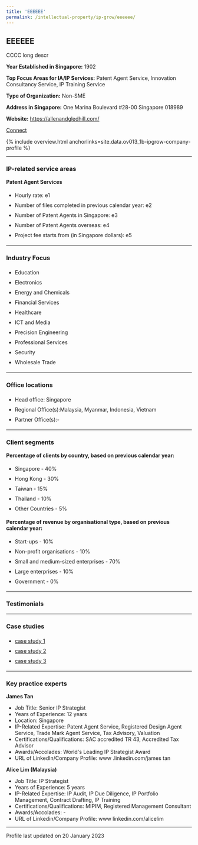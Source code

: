 ```yaml
---
title: 'EEEEEE'
permalink: /intellectual-property/ip-grow/eeeeee/
---
```


## EEEEEE

CCCC long descr

<b>Year Established in Singapore:</b> 1902

<b>Top Focus Areas for IA/IP Services:</b> Patent Agent Service, Innovation Consultancy Service, IP Training Service

<b>Type of Organization:</b> Non-SME

<b>Address in Singapore:</b> One Marina Boulevard #28-00 Singapore 018989

<b>Website:</b> <a href='https://allenandgledhill.com/'>https://allenandgledhill.com/</a>

<a class='btn' href='https://www.gobusiness.gov.sg' target='_blank' rel='noopener'>Connect</a>

{% include overview.html anchorlinks=site.data.ov013_1b-ipgrow-company-profile %}

---
<a name='ip-related-service-areas'></a>
### IP-related service areas

**Patent Agent Services**

<ul>
<li style='line-height: 27px; margin: 0px 0px !important'>Hourly rate:  e1</li>
<li style='line-height: 27px; margin: 0px 0px !important'>Number of files completed in previous calendar year: e2</li>
<li style='line-height: 27px; margin: 0px 0px !important'>Number of Patent Agents in Singapore: e3</li>
<li style='line-height: 27px; margin: 0px 0px !important'>Number of Patent Agents overseas: e4</li>
<li style='line-height: 27px; margin: 0px 0px !important'>Project fee starts from (in Singapore dollars):  e5</li>
</ul>

---
<a name='industry-focus'></a>
### Industry Focus

<ul><li style='line-height: 27px; margin: 0px 0px !important'> Education</li><li style='line-height: 27px; margin: 0px 0px !important'>Electronics</li><li style='line-height: 27px; margin: 0px 0px !important'>Energy and Chemicals</li><li style='line-height: 27px; margin: 0px 0px !important'>Financial Services</li><li style='line-height: 27px; margin: 0px 0px !important'>Healthcare</li><li style='line-height: 27px; margin: 0px 0px !important'>ICT and Media</li><li style='line-height: 27px; margin: 0px 0px !important'>Precision Engineering</li><li style='line-height: 27px; margin: 0px 0px !important'>Professional Services</li><li style='line-height: 27px; margin: 0px 0px !important'>Security</li><li style='line-height: 27px; margin: 0px 0px !important'>Wholesale Trade</li></ul>

---
<a name='office-locations'></a>
### Office locations

<ul><li style='line-height: 27px; margin: 0px 0px !important'> Head office: Singapore</li><li style='line-height: 27px; margin: 0px 0px !important'>Regional Office(s):Malaysia, Myanmar, Indonesia, Vietnam</li><li style='line-height: 27px; margin: 0px 0px !important'>Partner Office(s):-</li></ul>

---
<a name='client-segments'></a>
### Client segments

**Percentage of clients by country, based on previous calendar year:**

<ul><li style='line-height: 27px; margin: 0px 0px !important'> Singapore - 40%</li><li style='line-height: 27px; margin: 0px 0px !important'>Hong Kong - 30%</li><li style='line-height: 27px; margin: 0px 0px !important'>Taiwan - 15%</li><li style='line-height: 27px; margin: 0px 0px !important'>Thailand - 10%</li><li style='line-height: 27px; margin: 0px 0px !important'>Other Countries - 5%</li></ul>

**Percentage of revenue by organisational type, based on previous calendar year:**

<ul><li style='line-height: 27px; margin: 0px 0px !important'> Start-ups - 10%</li><li style='line-height: 27px; margin: 0px 0px !important'>Non-profit organisations - 10%</li><li style='line-height: 27px; margin: 0px 0px !important'>Small and medium-sized enterprises - 70%</li><li style='line-height: 27px; margin: 0px 0px !important'>Large enterprises - 10%</li><li style='line-height: 27px; margin: 0px 0px !important'>Government - 0%</li></ul>

---
<a name='testimonials'></a>
### Testimonials



---
<a name='case-studies'></a>
### Case studies

<ul><li style='line-height: 27px; margin: 0px 0px !important'> <a href="https://patentscope.wipo.int/search/en/detail.jsf?docId=PCTSG2021050212" target="_blank" rel="noopener">case study 1</a></li><li style='line-height: 27px; margin: 0px 0px !important'><a href="https://www.google.com" target="_blank" rel="noopener">case study 2</a></li><li style='line-height: 27px; margin: 0px 0px !important'><a href="https://www.google.com" target="_blank" rel="noopener">case study 3</a></li></ul>

---
<a name='key-practice-experts'></a>
### Key practice experts

**James Tan**

- Job Title: Senior IP Strategist
- Years of Experience: 12 years
- Location: Singapore
- IP-Related Expertise: Patent Agent Service, Registered Design Agent Service, Trade Mark Agent Service, Tax Advisory, Valuation
- Certifications/Qualifications: SAC accredited TR 43, Accredited Tax Advisor
- Awards/Accolades: World's Leading IP Strategist Award
- URL of LinkedIn/Company Profile: www .linkedin.com/james tan

**Alice Lim (Malaysia)**

- Job Title: IP Strategist
- Years of Experience: 5 years
- IP-Related Expertise: IP Audit, IP Due Diligence, IP Portfolio Management, Contract Drafting, IP Training
- Certifications/Qualifications: MIPIM, Registered Management Consultant
- Awards/Accolades: -
- URL of Linkedin/Company Profile: www linkedin.com/alicelim

---
Profile last updated on 20 January 2023
